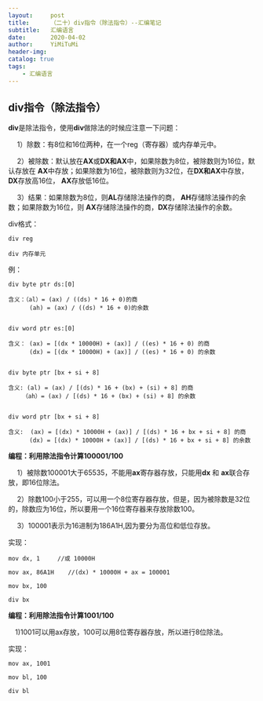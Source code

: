 ```yaml
---
layout:     post
title:      （二十）div指令（除法指令）--汇编笔记
subtitle:   汇编语言
date:       2020-04-02
author:     YiMiTuMi
header-img: 
catalog: true
tags:
    - 汇编语言
---
```


## div指令（除法指令）

**div**是除法指令，使用**div**做除法的时候应注意一下问题：

&emsp; 1）除数：有8位和16位两种，在一个reg（寄存器）或内存单元中。

&emsp; 2）被除数：默认放在**AX**或**DX和AX**中，如果除数为8位，被除数则为16位，默认存放在 **AX**中存放；如果除数为16位，被除数则为32位，在**DX和AX**中存放， **DX**存放高16位， **AX**存放低16位。

&emsp; 3）结果：如果除数为8位，则**AL**存储除法操作的商， **AH**存储除法操作的余数；如果除数为16位，则 **AX**存储除法操作的商，**DX**存储除法操作的余数。

div格式：
	
	div reg
	
	div 内存单元

例：

	div byte ptr ds:[0]
	
	含义：（al）= (ax) / ((ds) * 16 + 0)的商
	      (ah) = (ax) / ((ds) * 16 + 0)的余数


	div word ptr es:[0]
	
	含义： (ax) = [(dx * 10000H) + (ax)] / ((es) * 16 + 0) 的商
	      (dx) = [(dx * 10000H) + (ax)] / ((es) * 16 + 0) 的余数


	div byte ptr [bx + si + 8]
	
	含义: (al) = (ax) / [(ds) * 16 + (bx) + (si) + 8] 的商
		（ah）= (ax) / [(ds) * 16 + (bx) + (si) + 8] 的余数
 

	div word ptr [bx + si + 8]
	
	含义:  (ax) = [(dx) * 10000H + (ax)] / [(ds) * 16 + bx + si + 8] 的商
		  (dx) = [(dx) * 10000H + (ax)] / [(ds) * 16 + bx + si + 8] 的余数 

**编程：利用除法指令计算100001/100**

&emsp; 1）被除数100001大于65535，不能用**ax**寄存器存放，只能用**dx** 和 **ax**联合存放，即16位除法。

&emsp; 2）除数100小于255，可以用一个8位寄存器存放，但是，因为被除数是32位的，除数应为16位，所以要用一个16位寄存器来存放除数100。

&emsp; 3）100001表示为16进制为186A1H,因为要分为高位和低位存放。

实现：

	mov dx, 1     //或 10000H
	
	mov ax, 86A1H    //(dx) * 10000H + ax = 100001  
	
	mov bx, 100
	
	div bx

**编程：利用除法指令计算1001/100**

&emsp;1)1001可以用ax存放，100可以用8位寄存器存放，所以进行8位除法。

实现：

	mov ax, 1001
	
	mov bl, 100
	
	div bl
